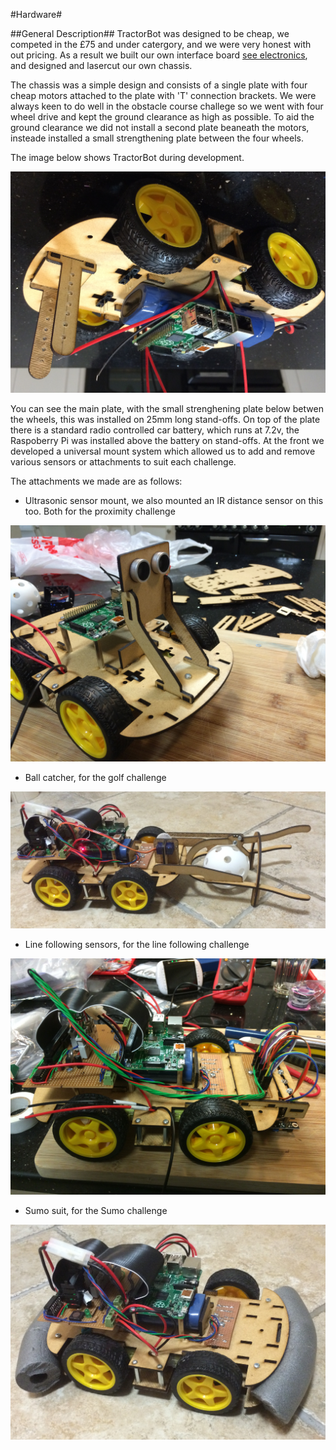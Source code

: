 #Hardware#

##General Description##
TractorBot was designed to be cheap, we competed in the £75 and under catergory, and we were very honest with out pricing.  As a result we built our own interface board [see electronics](../electronics/electronics.md), and designed and lasercut our own chassis.

The chassis was a simple design and consists of a single plate with four cheap motors attached to the plate with 'T' connection brackets.  We were always keen to do well in the obstacle course challege so we went with four wheel drive and kept the ground clearance as high as possible.  To aid the ground clearance we did not install a second plate beaneath the motors, insteade installed a small strengthening plate between the four wheels.

The image below shows TractorBot during development. 

![Chassis](../images/Chassis1.jpg)

You can see the main plate, with the small strenghening plate below betwen the wheels, this was installed on 25mm long stand-offs.  On top of the plate there is a standard radio controlled car battery, which runs at 7.2v, the Raspoberry Pi was installed above the battery on stand-offs.  At the front we developed a universal mount system which allowed us to add and remove various sensors or attachments to suit each challenge.

The attachments we made are as follows:

* Ultrasonic sensor mount, we also mounted an IR distance sensor on this too.  Both for the proximity challenge

![Proximity](../images/proximity.jpg)

* Ball catcher, for the golf challenge

![Golf](../images/golf.jpg)

* Line following sensors, for the line following challenge

![Line Folow](../images/linefollow.jpg)

* Sumo suit, for the Sumo challenge

![Sumo](../images/sumo.jpg)